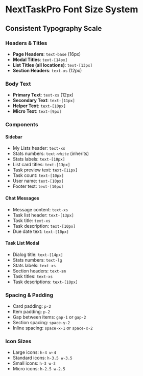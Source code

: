 # NextTaskPro Font Size System

## Consistent Typography Scale

### Headers & Titles
- **Page Headers**: `text-base` (16px)
- **Modal Titles**: `text-[14px]`
- **List Titles (all locations)**: `text-[13px]`
- **Section Headers**: `text-xs` (12px)

### Body Text
- **Primary Text**: `text-xs` (12px)
- **Secondary Text**: `text-[11px]`
- **Helper Text**: `text-[10px]`
- **Micro Text**: `text-[9px]`

### Components

#### Sidebar
- My Lists header: `text-xs`
- Stats numbers: `text-white` (inherits)
- Stats labels: `text-[10px]`
- List card titles: `text-[13px]`
- Task preview text: `text-[11px]`
- Task count: `text-[10px]`
- User name: `text-[10px]`
- Footer text: `text-[10px]`

#### Chat Messages
- Message content: `text-xs`
- Task list header: `text-[13px]`
- Task title: `text-xs`
- Task description: `text-[10px]`
- Due date text: `text-[10px]`

#### Task List Modal
- Dialog title: `text-[14px]`
- Stats numbers: `text-lg`
- Stats labels: `text-xs`
- Section headers: `text-sm`
- Task titles: `text-xs`
- Task descriptions: `text-[10px]`

### Spacing & Padding
- Card padding: `p-2`
- Item padding: `p-2`
- Gap between items: `gap-1` or `gap-2`
- Section spacing: `space-y-2`
- Inline spacing: `space-x-1` or `space-x-2`

### Icon Sizes
- Large icons: `h-4 w-4`
- Standard icons: `h-3.5 w-3.5`
- Small icons: `h-3 w-3`
- Micro icons: `h-2.5 w-2.5`